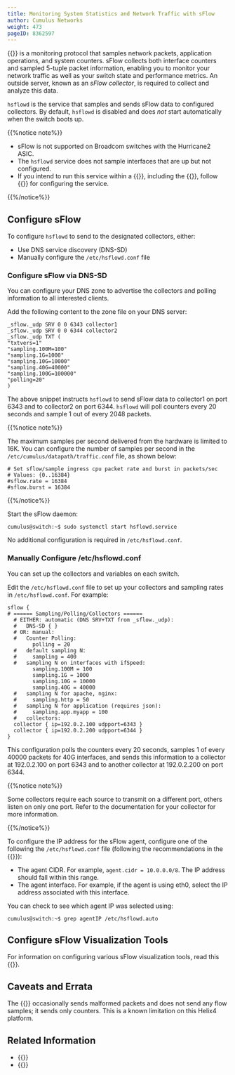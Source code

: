 ```yaml
---
title: Monitoring System Statistics and Network Traffic with sFlow
author: Cumulus Networks
weight: 473
pageID: 8362597
---
```

{{<exlink url="http://www.sflow.org/index.php" text="sFlow">}} is a monitoring protocol that
samples network packets, application operations, and system counters.
sFlow collects both interface counters and sampled 5-tuple packet
information, enabling you to monitor your network traffic as well as
your switch state and performance metrics. An outside server, known as
an *sFlow collector*, is required to collect and analyze this data.

`hsflowd` is the service that samples and sends sFlow data to configured
collectors. By default, `hsflowd` is disabled and does *not* start
automatically when the switch boots up.

{{%notice note%}}

- sFlow is not supported on Broadcom switches with the Hurricane2 ASIC.
- The `hsflowd` service does not sample interfaces that are up but not configured.
- If you intend to run this service within a {{<link url="Virtual-Routing-and-Forwarding-VRF" text="VRF">}}, including the {{<link url="Management-VRF" text="management VRF">}}, follow {{<link url="Management-VRF/#run-services-within-the-management-vrf" text="these steps">}} for configuring the service.

{{%/notice%}}

## Configure sFlow

To configure `hsflowd` to send to the designated collectors, either:

- Use DNS service discovery (DNS-SD)
- Manually configure the `/etc/hsflowd.conf` file

### Configure sFlow via DNS-SD

You can configure your DNS zone to advertise the collectors and polling
information to all interested clients.

Add the following content to the zone file on your DNS server:

```
_sflow._udp SRV 0 0 6343 collector1
_sflow._udp SRV 0 0 6344 collector2
_sflow._udp TXT (
"txtvers=1"
"sampling.100M=100"
"sampling.1G=1000"
"sampling.10G=10000"
"sampling.40G=40000"
"sampling.100G=100000"
"polling=20"
)
```

The above snippet instructs `hsflowd` to send sFlow data to collector1
on port 6343 and to collector2 on port 6344. `hsflowd` will poll
counters every 20 seconds and sample 1 out of every 2048 packets.

{{%notice note%}}

The maximum samples per second delivered from the hardware is limited to
16K. You can configure the number of samples per second in the
`/etc/cumulus/datapath/traffic.conf` file, as shown below:

```
# Set sflow/sample ingress cpu packet rate and burst in packets/sec
# Values: {0..16384}
#sflow.rate = 16384
#sflow.burst = 16384
```

{{%/notice%}}

Start the sFlow daemon:

```
cumulus@switch:~$ sudo systemctl start hsflowd.service
```

No additional configuration is required in `/etc/hsflowd.conf`.

### Manually Configure /etc/hsflowd.conf

You can set up the collectors and variables on each switch.

Edit the `/etc/hsflowd.conf` file to set up your collectors and sampling
rates in `/etc/hsflowd.conf`. For example:

```
sflow {
# ====== Sampling/Polling/Collectors ======
  # EITHER: automatic (DNS SRV+TXT from _sflow._udp):
  #   DNS-SD { }
  # OR: manual:
  #   Counter Polling:
        polling = 20
  #   default sampling N:
  #     sampling = 400
  #   sampling N on interfaces with ifSpeed:
        sampling.100M = 100
        sampling.1G = 1000
        sampling.10G = 10000
        sampling.40G = 40000
  #   sampling N for apache, nginx:
  #     sampling.http = 50
  #   sampling N for application (requires json):
  #     sampling.app.myapp = 100
  #   collectors:
  collector { ip=192.0.2.100 udpport=6343 }
  collector { ip=192.0.2.200 udpport=6344 }
}
```

This configuration polls the counters every 20 seconds, samples 1 of every 40000 packets for 40G interfaces, and sends this information to a collector at 192.0.2.100 on port 6343 and to another collector at 192.0.2.200 on port 6344.

{{%notice note%}}

Some collectors require each source to transmit on a different port,
others listen on only one port. Refer to the documentation for your
collector for more information.

{{%/notice%}}

To configure the IP address for the sFlow agent, configure one of the following the `/etc/hsflowd.conf` file (following the recommendations in the {{<exlink url="https://sflow.net/host-sflow-linux-config.php" text="sFlow documentation">}}):

- The agent CIDR. For example, `agent.cidr = 10.0.0.0/8`. The IP address should fall within this range.
- The agent interface. For example, if the agent is using eth0, select the IP address associated with this interface.

You can check to see which agent IP was selected using:

    cumulus@switch:~$ grep agentIP /etc/hsflowd.auto

## Configure sFlow Visualization Tools

For information on configuring various sFlow visualization tools, read this
{{<exlink url="https://docs.cumulusnetworks.com/knowledge-base/Configuration-and-Usage/Monitoring/Configure-and-Use-sFlow-Visualization-Tools/" text="knowledge base article">}}.

## Caveats and Errata

The {{<exlink url="https://cumulusnetworks.com/products/hardware-compatibility-list/?vendor_name%5B0%5D=EdgeCore" text="EdgeCore AS4610 switch">}}
occasionally sends malformed packets and does not send any flow samples; it
sends only counters. This is a known limitation on this Helix4 platform.

## Related Information

- {{<exlink url="http://www.sflow.org/products/collectors.php" text="sFlow Collectors">}}
- {{<exlink url="http://en.wikipedia.org/wiki/SFlow" text="sFlow Wikipedia page">}}

